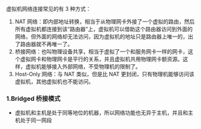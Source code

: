 虚拟机网络连接常见的有 3 种方式：

1. NAT 网络：即内部地址转换，相当于从物理网卡外接了一个虚拟的路由，然后所有虚拟机都连接到该“路由器”上，虚拟机可以借助这个路由器访问到外面的网络，但外面的网络却无法访问，因为虚拟机的地址只是路由器上唯一的，出了路由器就不再唯一了。
2. 桥接网络：也叫物理设备共享，相当于虚拟了一个和服务网卡一样的网卡，这个虚拟网卡和物理网卡是平行的关系，并且虚拟机共用物理网卡额资源。这样，虚拟机能够接入外部网络，不受物理机的限制了。
3. Host-Only 网络：与 NAT 类似，但是比 NAT 更封闭，只有物理机能够访问该虚拟机，其他虚拟机也不能访问。

### 1.Bridged 桥接模式

* 虚拟机和主机是处于同等地位的机器，所以网络功能也无异于主机，并且和主机处于同一网段